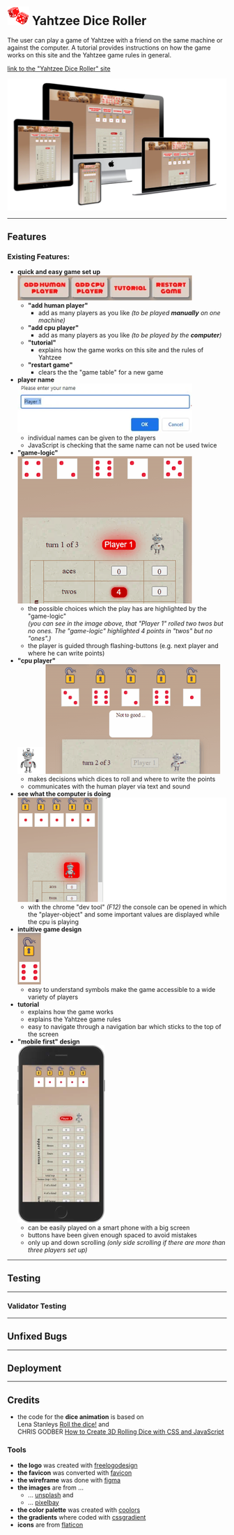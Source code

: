 # ![yahtzee-dice](assets/images/logo/logo-dice-50x42.png) Yahtzee Dice Roller

The user can play a game of Yahtzee with a friend on the same machine or against the computer. A tutorial provides instructions on how the game works on this site and the Yahtzee game rules in general.

[link to the "Yahtzee Dice Roller" site](https://zolske.github.io/yahtzee-dice-roller/)

![yahtzee-dice-roller mockup](assets/images/doc/README/yathzee_dice-roller_mockup.webp)

---

## Features

### Existing Features:

- **quick and easy game set up**  
  ![game set up](assets/images/doc/README/game-buttons.webp)
  - **"add human player"**
    - add as many players as you like _(to be played **manually** on one machine)_
  - **"add cpu player"**
    - add as many players as you like _(to be played by the **computer**)_
  - **"tutorial"**
    - explains how the game works on this site and the rules of Yahtzee
  - **"restart game"**
    - clears the the "game table" for a new game
- **player name**  
  ![player name](assets/images/doc/README/player-name.webp)
  - individual names can be given to the players
  - JavaScript is checking that the same name can not be used twice
- **"game-logic"**  
  ![button highlighter](assets/images/doc/README/button-highlighter.gif)
  - the possible choices which the play has are highlighted by the "game-logic"  
    _(you can see in the image above, that "Player 1" rolled two twos but no ones. The "game-logic" highlighted 4 points in "twos" but no "ones".)_
  - the player is guided through flashing-buttons (e.g. next player and where he can write points)
- **"cpu player"**  
  ![cpu player](assets/images/doc/README/robot-pointing.gif) ![cpu is communicating](assets/images/doc/README/cpu-playing.gif)
  - makes decisions which dices to roll and where to write the points
  - communicates with the human player via text and sound
- **see what the computer is doing**
  ![console cpu player](assets/images/doc/README/console-cpu.gif)
  - with the chrome "dev tool" _(F12)_ the console can be opened in which the "player-object" and some important values are displayed while the cpu is playing
- **intuitive game design**  
  ![lock and unlock lock](assets/images/doc/README/lock.gif)
  - easy to understand symbols make the game accessible to a wide variety of players
- **tutorial**
  - explains how the game works
  - explains the Yahtzee game rules
  - easy to navigate through a navigation bar which sticks to the top of the screen
- **"mobile first" design**  
  ![iphone game view](assets/images/doc/README/iphone-screenshot.webp)
  - can be easily played on a smart phone with a big screen
  - buttons have been given enough spaced to avoid mistakes
  - only up and down scrolling _(only side scrolling if there are more than three players set up)_

---

## Testing

---

### Validator Testing

---

## Unfixed Bugs

---

## Deployment

---

## Credits

- the code for the **dice animation** is based on  
  Lena Stanleys [Roll the dice!](https://lenadesign.org/2020/06/18/roll-the-dice/) and  
  CHRIS GODBER [How to Create 3D Rolling Dice with CSS and JavaScript](https://icodemag.com/3d-rolling-dice-css-javascript/)

### Tools

- **the logo** was created with [freelogodesign](https://www.freelogodesign.org/)
- **the favicon** was converted with [favicon](https://favicon.io/favicon-converter/)
- **the wireframe** was done with [figma](https://www.figma.com/)
- **the images** are from ...
  - ... [unsplash](https://unsplash.com/) and
  - ... [pixelbay](https://pixabay.com/)
- **the color palette** was created with [coolors](https://coolors.co/)
- **the gradients** where coded with [cssgradient](https://cssgradient.io/)
- **icons** are from [flaticon](https://www.flaticon.com/)
